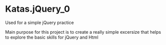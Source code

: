 # Katas.jQuery_0
Used for a simple jQuery practice

Main purpose for this project is to create a really simple excersize that helps to explore the basic skills for jQuery and Html
